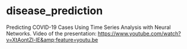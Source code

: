 # disease_prediction
Predicting COVID-19 Cases Using Time Series Analysis with Neural Networks. Video of the presentation: https://www.youtube.com/watch?v=XtAontZl-IE&amp;feature=youtu.be
